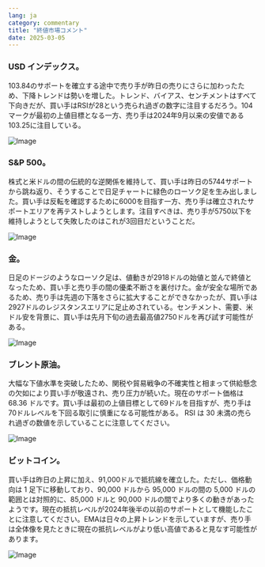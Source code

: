 ```yaml
---
lang: ja
category: commentary
title: "終値市場コメント"
date: 2025-03-05
---
```


### USD インデックス。

103.84のサポートを確立する途中で売り手が昨日の売りにさらに加わったため、下降トレンドは勢いを増した。トレンド、バイアス、センチメントはすべて下向きだが、買い手はRSIが28という売られ過ぎの数字に注目するだろう。104マークが最初の上値目標となる一方、売り手は2024年9月以来の安値である103.25に注目している。

![Image](https://markleighedu.github.io/img/Mar-2025/05-Mar-2025/usdindex.jpg)

### S&P 500。

株式と米ドルの間の伝統的な逆関係を維持して、買い手は昨日の5744サポートから跳ね返り、そうすることで日足チャートに緑色のローソク足を生み出しました。買い手は反転を確認するために6000を目指す一方、売り手は確立されたサポートエリアを再テストしようとします。注目すべきは、売り手が5750以下を維持しようとして失敗したのはこれが3回目だということだ。

![Image](https://markleighedu.github.io/img/Mar-2025/05-Mar-2025/sp500.jpg)

### 金。

日足のドージのようなローソク足は、値動きが2918ドルの始値と並んで終値となったため、買い手と売り手の間の優柔不断さを裏付けた。金が安全な場所であるため、売り手は先週の下落をさらに拡大することができなかったが、買い手は2927ドルのレジスタンスエリアに足止めされている。センチメント、需要、米ドル安を背景に、買い手は先月下旬の過去最高値2750ドルを再び試す可能性がある。

![Image](https://markleighedu.github.io/img/Mar-2025/05-Mar-2025/gold.jpg)

### ブレント原油。

大幅な下値水準を突破したため、関税や貿易戦争の不確実性と相まって供給懸念の欠如により買い手が敬遠され、売り圧力が続いた。現在のサポート価格は 68.36 ドルです。買い手は最初の上値目標として69ドルを目指すが、売り手は70ドルレベルを下回る取引に慎重になる可能性がある。 RSI は 30 未満の売られ過ぎの数値を示していることに注意してください。

![Image](https://markleighedu.github.io/img/Mar-2025/05-Mar-2025/brentoil.jpg)

### ビットコイン。

買い手は昨日の上昇に加え、91,000ドルで抵抗線を確立した。ただし、価格動向は 1 足下に移動しており、90,000 ドルから 95,000 ドルの間の 5,000 ドルの範囲とは対照的に、85,000 ドルと 90,000 ドルの間でより多くの動きがあったようです。現在の抵抗レベルが2024年後半の以前のサポートとして機能したことに注意してください。EMAは日々の上昇トレンドを示していますが、売り手は全体像を見たときに現在の抵抗レベルがより低い高値であると見なす可能性があります。

![Image](https://markleighedu.github.io/img/Mar-2025/05-Mar-2025/bitcoin.jpg)

